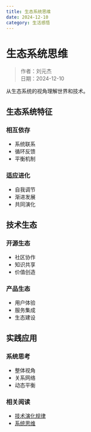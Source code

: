 ```yaml
---
title: 生态系统思维
date: 2024-12-10
category: 生活感悟
---
```


# 生态系统思维

> 作者：刘元杰  
> 日期：2024-12-10

从生态系统的视角理解世界和技术。

## 生态系统特征

### 相互依存

- 系统联系
- 循环反馈
- 平衡机制

### 适应进化

- 自我调节
- 渐进发展
- 共同演化

## 技术生态

### 开源生态

- 社区协作
- 知识共享
- 价值创造

### 产品生态

- 用户体验
- 服务集成
- 生态建设

## 实践应用

### 系统思考

- 整体视角
- 关系网络
- 动态平衡

### 相关阅读

- [技术演化规律](tech-evolution.html)
- [系统思维](../philosophy/systems-thinking.html) 